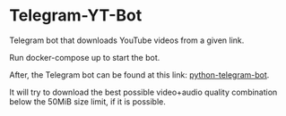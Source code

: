 # Telegram-YT-Bot

Telegram bot that downloads YouTube videos from a given link.

Run docker-compose up to start the bot.

After, the Telegram bot can be found at this link: [python-telegram-bot](https://t.me/divine_python_telegram_bot).

It will try to download the best possible video+audio quality combination below the 50MiB size limit, if it is possible.